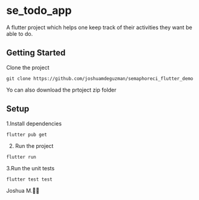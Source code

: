 # se_todo_app

A flutter project which helps one keep track of their activities they want be able to do.

## Getting Started

Clone the project

```
git clone https://github.com/joshuamdeguzman/semaphoreci_flutter_demo
```

Yo can also download the prtoject zip folder


## Setup

1.Install dependencies

```
flutter pub get
```
2. Run the project

```
flutter run
```

3.Run the unit tests

```
flutter test test
```

Joshua M.🙇‍♂️
